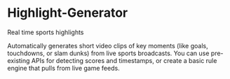 # Highlight-Generator

Real time sports highlights

Automatically generates short video clips of key moments (like goals, touchdowns, or slam dunks) from live sports broadcasts. You can use pre-existing APIs for detecting scores and timestamps, or create a basic rule engine that pulls from live game feeds.
